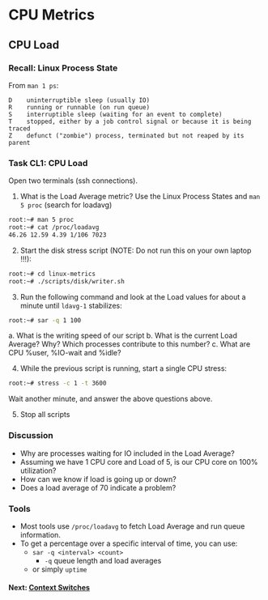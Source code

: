 # CPU Metrics

## CPU Load

### Recall: Linux Process State

From `man 1 ps`:
```
D    uninterruptible sleep (usually IO)
R    running or runnable (on run queue)
S    interruptible sleep (waiting for an event to complete)
T    stopped, either by a job control signal or because it is being traced
Z    defunct ("zombie") process, terminated but not reaped by its parent
```

### Task CL1: CPU Load
Open two terminals (ssh connections).

1. What is the Load Average metric? Use the Linux Process States and `man 5 proc` (search for loadavg)
```bash
root:~# man 5 proc
root:~# cat /proc/loadavg
46.26 12.59 4.39 1/106 7023
```
2. Start the disk stress script (NOTE: Do not run this on your own laptop !!!):

```bash
root:~# cd linux-metrics
root:~# ./scripts/disk/writer.sh 
```

3. Run the following command and look at the Load values for about a minute until `ldavg-1` stabilizes:

```bash
root:~# sar -q 1 100
```
a. What is the writing speed of our script
b. What is the current Load Average? Why? Which processes contribute to this number?
c. What are CPU %user, %IO-wait and %idle?

4. While the previous script is running, start a single CPU stress:

```bash
root:~# stress -c 1 -t 3600
```
Wait another minute, and answer the above questions above.

5. Stop all scripts

### Discussion

- Why are processes waiting for IO included in the Load Average?
- Assuming we have 1 CPU core and Load of 5, is our CPU core on 100% utilization?
- How can we know if load is going up or down?
- Does a load average of 70 indicate a problem?

### Tools

 - Most tools use `/proc/loadavg` to fetch Load Average and run queue information.
 - To get a percentage over a specific interval of time, you can use:
	 - `sar -q <interval> <count>`
		 - `-q` queue length and load averages
	 - or  simply `uptime`

#### Next: [Context Switches](cpu-ctxt.md)
